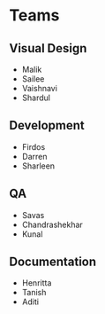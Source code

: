# Teams
## Visual Design
  - Malik
  - Sailee
  - Vaishnavi
  - Shardul
## Development
  - Firdos
  - Darren
  - Sharleen
## QA
  - Savas
  - Chandrashekhar
  - Kunal
## Documentation
  - Henritta
  - Tanish
  - Aditi
